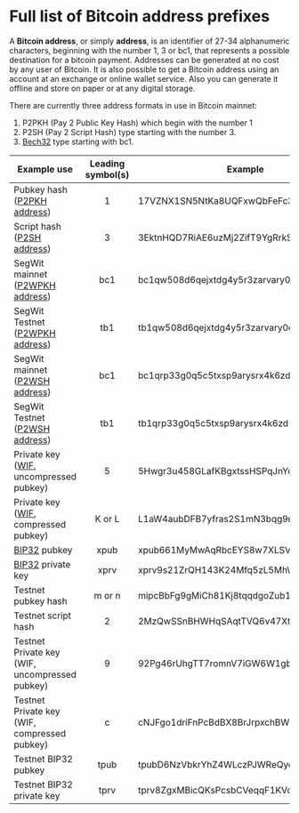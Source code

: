# Full list of Bitcoin address prefixes

A __Bitcoin address__, or simply __address__, is an identifier of 27-34 alphanumeric characters, beginning with the number 1, 3 or bc1, that represents a possible destination for a bitcoin payment. Addresses can be generated at no cost by any user of Bitcoin. It is also possible to get a Bitcoin address using an account at an exchange or online wallet service. Also you can generate it offline and store on paper or at any digital storage.

There are currently three address formats in use in Bitcoin mainnet:

1. P2PKH (Pay 2 Public Key Hash) which begin with the number 1
2. P2SH (Pay 2 Script Hash) type starting with the number 3.
3. [Bech32](https://en.bitcoin.it/wiki/Bech32) type starting with bc1.

Example use | Leading symbol(s) | Example
----------- | :---------------: | -------
Pubkey hash ([P2PKH address](https://en.bitcoin.it/wiki/Transaction#Pay-to-PubkeyHash)) | 1 | 17VZNX1SN5NtKa8UQFxwQbFeFc3iqRYhem
Script hash ([P2SH address](https://en.bitcoin.it/wiki/Pay_to_script_hash)) | 3 | 3EktnHQD7RiAE6uzMj2ZifT9YgRrkSgzQX
SegWit mainnet ([P2WPKH address](https://github.com/bitcoin/bips/blob/master/bip-0173.mediawiki)) | bc1 | bc1qw508d6qejxtdg4y5r3zarvary0c5xw7kv8f3t4
SegWit Testnet ([P2WPKH address](https://github.com/bitcoin/bips/blob/master/bip-0173.mediawiki)) | tb1 | tb1qw508d6qejxtdg4y5r3zarvary0c5xw7kxpjzsx
SegWit mainnet ([P2WSH address](https://github.com/bitcoin/bips/blob/master/bip-0173.mediawiki)) | bc1 | bc1qrp33g0q5c5txsp9arysrx4k6zd ...
SegWit Testnet ([P2WSH address](https://github.com/bitcoin/bips/blob/master/bip-0173.mediawiki)) | tb1 | tb1qrp33g0q5c5txsp9arysrx4k6zd ...
Private key ([WIF](https://en.bitcoin.it/wiki/Wallet_import_format), uncompressed pubkey) | 5 | 5Hwgr3u458GLafKBgxtssHSPqJnYoG ...
Private key ([WIF](https://en.bitcoin.it/wiki/Wallet_import_format), compressed pubkey) | K or L | L1aW4aubDFB7yfras2S1mN3bqg9nwy ...
[BIP32](https://en.bitcoin.it/wiki/BIP_0032) pubkey | xpub | xpub661MyMwAqRbcEYS8w7XLSVeEsB ...
[BIP32](https://en.bitcoin.it/wiki/BIP_0032) private key | xprv | xprv9s21ZrQH143K24Mfq5zL5MhWK9 ...
Testnet pubkey hash | m or n | mipcBbFg9gMiCh81Kj8tqqdgoZub1ZJRfn
Testnet script hash | 2 | 2MzQwSSnBHWHqSAqtTVQ6v47XtaisrJa1Vc
Testnet Private key (WIF, uncompressed pubkey) | 9 | 92Pg46rUhgTT7romnV7iGW6W1gbGde ...
Testnet Private key (WIF, compressed pubkey) | c | cNJFgo1driFnPcBdBX8BrJrpxchBWX ...
Testnet BIP32 pubkey | tpub |  	tpubD6NzVbkrYhZ4WLczPJWReQycCJ ...
Testnet BIP32 private key | tprv | tprv8ZgxMBicQKsPcsbCVeqqF1KVdH ...
